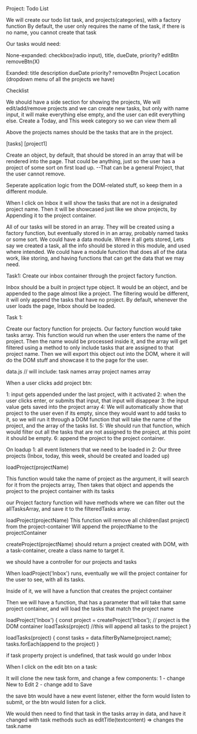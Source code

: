 Project: Todo List

We will create our todo list task, and projects(categories), with a factory function
By default, the user only requires the name of the task, if there is no name, you cannot create that task

Our tasks would need:

None-expanded:
checkbox(radio input), title, dueDate, priority? editBtn removeBtn(X)

Exanded:
title
description
dueDate
priority?
removeBtn
Project Location (dropdown menu of all the projects we have)

Checklist

We should have a side section for showing the projects,
We will edit/add/remove projects
and we can create new tasks, but only with name input, it will make everything else empty, and the user can edit everything else.
Create a Today, and This week category so we can view them all

Above the projects names should be the tasks that are in the project.

[tasks]
[project1]


Create an object, by default, that should be stored in an array that will be rendered into the page. That could be anything, just so the user has a project of some sort on first load up. 
  --That can be a general Project, that the user cannot remove.

Seperate application logic from the DOM-related stuff, so keep them in a different module. 

When I click on Inbox it will show the tasks that are not in a designated project name. Then it will be showcased just like we show projects, by Appending it to the project container. 

All of our tasks will be stored in an array. They will be created using a factory function, but eventually stored in in an array, probably named tasks or some sort. We could have a data module. Where it all gets stored, Lets say we created a task, all the info should be stored in this module, and used where intended. We could have a module function that does all of the data work, like storing, and having functions that can get the data that we may need. 


Task1: Create our inbox container through the project factory function. 

Inbox should be a built in project type object. It would be an object, and be appended to the page almost like a project. The filtering would be different, it will only append the tasks that have no project. By default, whenever the user loads the page, Inbox should be loaded. 


Task 1:

Create our factory function for projects. 
Our factory function would take tasks array. 
This function would run when the user enters the name of the project. Then the name would be processed inside it, and the array will get filtered using a method to only include tasks that are assigned to that project name. Then we will export this object out into the DOM, where it will do the DOM stuff and showcase it to the page for the user. 



data.js //
will include:
task names array
project names array


When a user clicks add project btn:

1: input gets appended under the last project, with it activated
2: when the user clicks enter, or submits that input, that input will disappear
3: the input value gets saved into the project array
4: We will automatically show that project to the user even if its empty, since they would want to add tasks to it, so we will run it through a DOM function that will take the name of the project, and the array of the tasks list.
5: We should run that function, which would filter out all the tasks that are not assigned to the project, at this point it should be empty. 
6: append the project to the project container. 



On loadup 
1: all event listeners that we need to be loaded in
2: Our three projects (Inbox, today, this week, should be created and loaded up)

loadProject(projectName)

This function would take the name of project as the argument, it will search for it from the projects array, Then takes that object and appends the project to the project container with its tasks

our Project factory function will have methods where we can filter out the allTasksArray, and save it to the filteredTasks array.


loadProject(projectName)
This function will remove all children(last project) from the project-container
Will append the projectName to the projectContainer

createProject(projectName) should return a project created with DOM, with a task-container, create a class name to target it. 



we should have a controller for our projects and tasks

When loadProject('Inbox') runs, eventually we will the project container for the user to see, with all its tasks.

Inside of it, we will have a function that creates the project container

Then we will have a function, that has a parameter that will take that same project container, and will load the tasks that match the project name

loadProject('Inbox') {
  const project = createProject('Inbox'); // project is the DOM container
  loadTasks(project) //this will append all tasks to the project
}

loadTasks(project) {
  const tasks = data.filterByName(project.name);
  tasks.forEach(append to the project)
}


if task property project is undefined, that task would go under Inbox





When I click on the edit btn on a task:

It will clone the new task form, and change a few components:
1 - change New to Edit
2 - change add to Save 

the save btn would have a new event listener, either the form would listen to submit, or the btn would listen for a click. 

We would then need to find that task in the tasks array in data, and have it changed with task methods such as editTitle(textcontent) => changes the task.name


